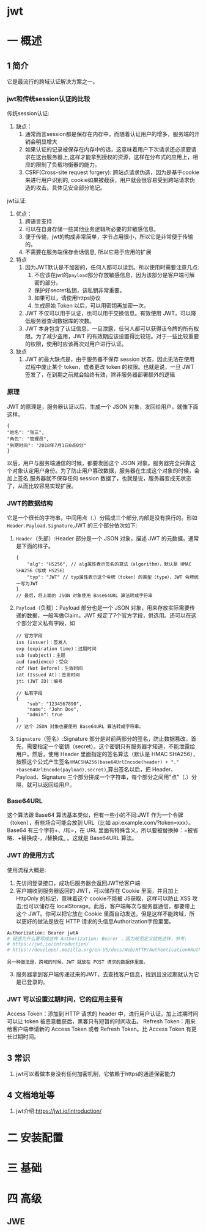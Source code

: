 # jwt
# 一 概述
## 1 简介
它是最流行的跨域认证解决方案之一。

### jwt和传统session认证的比较
传统session认证:
1. 缺点：
    1. 通常而言session都是保存在内存中，而随着认证用户的增多，服务端的开销会明显增大
    2. 如果认证的记录被保存在内存中的话，这意味着用户下次请求还必须要请求在这台服务器上,这样才能拿到授权的资源，这样在分布式的应用上，相应的限制了负载均衡器的能力。
    3. CSRF(Cross-site request forgery): 跨站点请求伪造，因为是基于cookie来进行用户识别的, cookie如果被截获，用户就会很容易受到跨站请求伪造的攻击。具体见安全部分笔记。

jwt认证:
1. 优点：
    1. 跨语言支持
    2. 可以在自身存储一些其他业务逻辑所必要的非敏感信息。
    3. 便于传输，jwt的构成非常简单，字节占用很小，所以它是非常便于传输的。
    4. 不需要在服务端保存会话信息, 所以它易于应用的扩展
2. 特点
    1. 因为JWT默认是不加密的，任何人都可以读到。所以使用时需要注意几点:
        1. 不应该在jwt的`payload`部分存放敏感信息，因为该部分是客户端可解密的部分。
        2. 保护好secret私钥，该私钥非常重要。
        3. 如果可以，请使用https协议
        4. 生成原始 Token 以后，可以用密钥再加密一次。
    2. JWT 不仅可以用于认证，也可以用于交换信息。有效使用 JWT，可以降低服务器查询数据库的次数。
    3. JWT 本身包含了认证信息，一旦泄露，任何人都可以获得该令牌的所有权限。为了减少盗用，JWT 的有效期应该设置得比较短。对于一些比较重要的权限，使用时应该再次对用户进行认证。
3. 缺点
    1. JWT 的最大缺点是，由于服务器不保存 session 状态，因此无法在使用过程中废止某个 token，或者更改 token 的权限。也就是说，一旦 JWT 签发了，在到期之前就会始终有效，除非服务器部署额外的逻辑


### 原理 
JWT 的原理是，服务器认证以后，生成一个 JSON 对象，发回给用户，就像下面这样。

```json5
{
"姓名": "张三",
"角色": "管理员",
"到期时间": "2018年7月1日0点0分"
}
```

以后，用户与服务端通信的时候，都要发回这个 JSON 对象。服务器完全只靠这个对象认定用户身份。为了防止用户篡改数据，服务器在生成这个对象的时候，会加上签名,服务器就不保存任何 session 数据了，也就是说，服务器变成无状态了，从而比较容易实现扩展。

### JWT的数据结构
它是一个很长的字符串，中间用点（.）分隔成三个部分,内部是没有换行的。形如`Header.Payload.Signature`,JWT 的三个部分依次如下:
1. `Header`（头部）:Header 部分是一个 JSON 对象，描述 JWT 的元数据，通常是下面的样子。

    ```json5
    {
        "alg": "HS256", // alg属性表示签名的算法（algorithm），默认是 HMAC SHA256（写成 HS256）
        "typ": "JWT" // typ属性表示这个令牌（token）的类型（type），JWT 令牌统一写为JWT
    }
    // 最后，将上面的 JSON 对象使用 Base64URL 算法转成字符串
    ```
2. `Payload`（负载）：Payload 部分也是一个 JSON 对象，用来存放实际需要传递的数据，一般叫做Claim。JWT 规定了7个官方字段，供选用。还可以在这个部分定义私有字段，如

    ```json5
    // 官方字段
    iss (issuer)：签发人
    exp (expiration time)：过期时间
    sub (subject)：主题
    aud (audience)：受众
    nbf (Not Before)：生效时间
    iat (Issued At)：签发时间
    jti (JWT ID)：编号

    // 私有字段
    {
        "sub": "1234567890",
        "name": "John Doe",
        "admin": true
    }
    // 这个 JSON 对象也要使用 Base64URL 算法转成字符串。
    ```

3. `Signature`（签名）:Signature 部分是对前两部分的签名，防止数据篡改。首先，需要指定一个密钥（secret）。这个密钥只有服务器才知道，不能泄露给用户。然后，使用 Header 里面指定的签名算法（默认是 HMAC SHA256），按照这个公式产生签名`HMACSHA256(base64UrlEncode(header) + "." +base64UrlEncode(payload),secret)`,算出签名以后，把 Header、Payload、Signature 三个部分拼成一个字符串，每个部分之间用"点"（.）分隔，就可以返回给用户。

### Base64URL
这个算法跟 Base64 算法基本类似，但有一些小的不同:JWT 作为一个令牌（token），有些场合可能会放到 URL（比如 api.example.com/?token=xxx）。Base64 有三个字符+、/和=，在 URL 里面有特殊含义，所以要被替换掉：=被省略、+替换成-，/替换成_ 。这就是 Base64URL 算法。


### JWT 的使用方式
使用流程大概是:
1. 先访问登录接口，成功后服务器会返回JWT给客户端
2. 客户端收到服务器返回的 JWT，可以储存在 Cookie 里面，并且加上 HttpOnly 的标记，意味着这个 cookie不能被 JS获取，这样可以防止 XSS 攻击;也可以储存在 localStorage。此后，客户端每次与服务器通信，都要带上这个 JWT。你可以把它放在 Cookie 里面自动发送，但是这样不能跨域，所以更好的做法是放在 HTTP 请求的头信息Authorization字段里面。

```bash
Authorization: Bearer jwtA
# 疑惑为什么要写成这样 Authorization: Bearer ，因为规范定义就死这样，参考:
# https://jwt.io/introduction/
# https://developer.mozilla.org/en-US/docs/Web/HTTP/Authentication#Authentication_schemes
```

    另一种做法是，跨域的时候，JWT 就放在 POST 请求的数据体里面。
    
3. 服务器拿到客户端传递过来的JWT，去查找客户信息，找到且没过期就认为它是已登录的。

### JWT 可以设置过期时间，它的应用主要有
Access Token：添加到 HTTP 请求的 header 中，进行用户认证。加上过期时间可以让 token 被恶意截获后，黑客只有短暂的时间攻击。
Refresh Token：用来给客户端申请新的 Access Token 或者 Refresh Token。比 Access Token 有更长过期时间。

## 3 常识
1. jwt可以看做本身没有任何加密机制，它依赖于https的通道保密能力

## 4 文档地址等
1. jwt介绍:https://jwt.io/introduction/

# 二 安装配置
# 三 基础

# 四 高级

## JWE